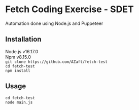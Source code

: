# Fetch Coding Exercise - SDET
Automation done using Node.js and Puppeteer

## Installation
Node.js v16.17.0\
Npm v8.15.0\
`git clone https://github.com/AZaft/fetch-test`\
`cd fetch-test`\
`npm install`

## Usage
`cd fetch-test`\
`node main.js`